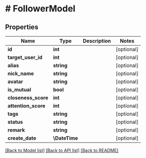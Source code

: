 # # FollowerModel

## Properties

Name | Type | Description | Notes
------------ | ------------- | ------------- | -------------
**id** | **int** |  | [optional]
**target_user_id** | **int** |  | [optional]
**alias** | **string** |  | [optional]
**nick_name** | **string** |  | [optional]
**avatar** | **string** |  | [optional]
**is_mutual** | **bool** |  | [optional]
**closeness_score** | **int** |  | [optional]
**attention_score** | **int** |  | [optional]
**tags** | **string** |  | [optional]
**status** | **string** |  | [optional]
**remark** | **string** |  | [optional]
**create_date** | **\DateTime** |  | [optional]

[[Back to Model list]](../../README.md#models) [[Back to API list]](../../README.md#endpoints) [[Back to README]](../../README.md)
